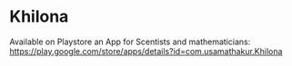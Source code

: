 # Khilona
Available on Playstore an App for Scentists and mathematicians: https://play.google.com/store/apps/details?id=com.usamathakur.Khilona
